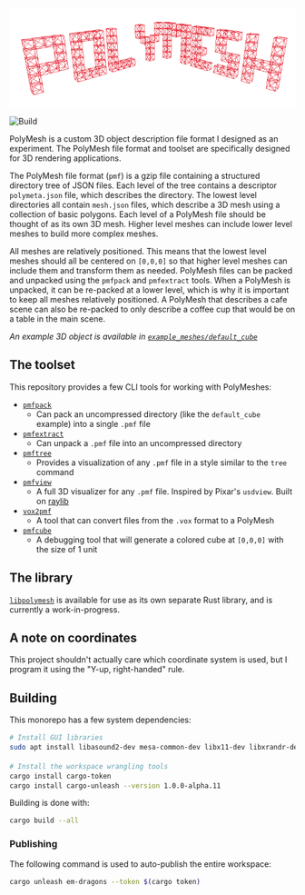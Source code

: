 ![](./screenshots/logo.png)

![Build](https://github.com/Ewpratten/polymesh/workflows/Build/badge.svg)

PolyMesh is a custom 3D object description file format I designed as an experiment. The PolyMesh file format and toolset are specifically designed for 3D rendering applications.

The PolyMesh file format (`pmf`) is a gzip file containing a structured directory tree of JSON files. Each level of the tree contains a descriptor `polymeta.json` file, which describes the directory. The lowest level directories all contain `mesh.json` files, which describe a 3D mesh using a collection of basic polygons. Each level of a PolyMesh file should be thought of as its own 3D mesh. Higher level meshes can include lower level meshes to build more complex meshes.

All meshes are relatively positioned. This means that the lowest level meshes should all be centered on `[0,0,0]` so that higher level meshes can include them and transform them as needed. PolyMesh files can be packed and unpacked using the `pmfpack` and `pmfextract` tools. When a PolyMesh is unpacked, it can be re-packed at a lower level, which is why it is important to keep all meshes relatively positioned. A PolyMesh that describes a cafe scene can also be re-packed to only describe a coffee cup that would be on a table in the main scene.

*An example 3D object is available in [`example_meshes/default_cube`](example_meshes/default_cube)*

## The toolset

This repository provides a few CLI tools for working with PolyMeshes:

 - [`pmfpack`](tools/pmfpack)
   - Can pack an uncompressed directory (like the `default_cube` example) into a single `.pmf` file
 - [`pmfextract`](tools/pmfextract)
   - Can unpack a `.pmf` file into an uncompressed directory
 - [`pmftree`](tools/pmftree)
   - Provides a visualization of any `.pmf` file in a style similar to the `tree` command
 - [`pmfview`](tools/pmfview)
   - A full 3D visualizer for any `.pmf` file. Inspired by Pixar's `usdview`. Built on [raylib](https://github.com/raysan5/raylib)
 - [`vox2pmf`](tools/vox2pmf)
   - A tool that can convert files from the `.vox` format to a PolyMesh
 - [`pmfcube`](tools/pmfcube)
   - A debugging tool that will generate a colored cube at `[0,0,0]` with the size of 1 unit

## The library

[`libpolymesh`](libpolymesh) is available for use as its own separate Rust library, and is currently a work-in-progress.

## A note on coordinates

This project shouldn't actually care which coordinate system is used, but I program it using the "Y-up, right-handed" rule.

## Building

This monorepo has a few system dependencies:

```sh
# Install GUI libraries
sudo apt install libasound2-dev mesa-common-dev libx11-dev libxrandr-dev libxi-dev xorg-dev libgl1-mesa-dev libglu1-mesa-dev

# Install the workspace wrangling tools
cargo install cargo-token
cargo install cargo-unleash --version 1.0.0-alpha.11
```

Building is done with:

```sh
cargo build --all
```

### Publishing

The following command is used to auto-publish the entire workspace:

```sh
cargo unleash em-dragons --token $(cargo token)
```